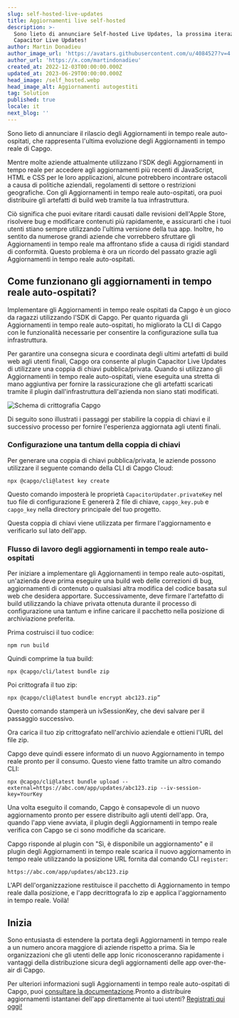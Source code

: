 ```yaml
---
slug: self-hosted-live-updates
title: Aggiornamenti live self-hosted
description: >-
  Sono lieto di annunciare Self-hosted Live Updates, la prossima iterazione di
  Capacitor Live Updates!
author: Martin Donadieu
author_image_url: 'https://avatars.githubusercontent.com/u/4084527?v=4'
author_url: 'https://x.com/martindonadieu'
created_at: 2022-12-03T00:00:00.000Z
updated_at: 2023-06-29T00:00:00.000Z
head_image: /self_hosted.webp
head_image_alt: Aggiornamenti autogestiti
tag: Solution
published: true
locale: it
next_blog: ''
---
```


Sono lieto di annunciare il rilascio degli Aggiornamenti in tempo reale auto-ospitati, che rappresenta l'ultima evoluzione degli Aggiornamenti in tempo reale di Capgo.

Mentre molte aziende attualmente utilizzano l'SDK degli Aggiornamenti in tempo reale per accedere agli aggiornamenti più recenti di JavaScript, HTML e CSS per le loro applicazioni, alcune potrebbero incontrare ostacoli a causa di politiche aziendali, regolamenti di settore o restrizioni geografiche. Con gli Aggiornamenti in tempo reale auto-ospitati, ora puoi distribuire gli artefatti di build web tramite la tua infrastruttura.

Ciò significa che puoi evitare ritardi causati dalle revisioni dell'Apple Store, risolvere bug e modificare contenuti più rapidamente, e assicurarti che i tuoi utenti stiano sempre utilizzando l'ultima versione della tua app. Inoltre, ho sentito da numerose grandi aziende che vorrebbero sfruttare gli Aggiornamenti in tempo reale ma affrontano sfide a causa di rigidi standard di conformità. Questo problema è ora un ricordo del passato grazie agli Aggiornamenti in tempo reale auto-ospitati.

## Come funzionano gli aggiornamenti in tempo reale auto-ospitati?

Implementare gli Aggiornamenti in tempo reale ospitati da Capgo è un gioco da ragazzi utilizzando l'SDK di Capgo. Per quanto riguarda gli Aggiornamenti in tempo reale auto-ospitati, ho migliorato la CLI di Capgo con le funzionalità necessarie per consentire la configurazione sulla tua infrastruttura.

Per garantire una consegna sicura e coordinata degli ultimi artefatti di build web agli utenti finali, Capgo ora consente al plugin Capacitor Live Updates di utilizzare una coppia di chiavi pubblica/privata. Quando si utilizzano gli Aggiornamenti in tempo reale auto-ospitati, viene eseguita una stretta di mano aggiuntiva per fornire la rassicurazione che gli artefatti scaricati tramite il plugin dall'infrastruttura dell'azienda non siano stati modificati.

![Schema di crittografia Capgo](/encryption_flow.webp)

Di seguito sono illustrati i passaggi per stabilire la coppia di chiavi e il successivo processo per fornire l'esperienza aggiornata agli utenti finali.

### Configurazione una tantum della coppia di chiavi

Per generare una coppia di chiavi pubblica/privata, le aziende possono utilizzare il seguente comando della CLI di Capgo Cloud:

```shell
npx @capgo/cli@latest key create
```

Questo comando imposterà le proprietà `CapacitorUpdater.privateKey` nel tuo file di configurazione
E genererà 2 file di chiave, `capgo_key.pub` e `capgo_key` nella directory principale del tuo progetto.

Questa coppia di chiavi viene utilizzata per firmare l'aggiornamento e verificarlo sul lato dell'app.

### Flusso di lavoro degli aggiornamenti in tempo reale auto-ospitati

Per iniziare a implementare gli Aggiornamenti in tempo reale auto-ospitati, un'azienda deve prima eseguire una build web delle correzioni di bug, aggiornamenti di contenuto o qualsiasi altra modifica del codice basata sul web che desidera apportare. Successivamente, deve firmare l'artefatto di build utilizzando la chiave privata ottenuta durante il processo di configurazione una tantum e infine caricare il pacchetto nella posizione di archiviazione preferita.

Prima costruisci il tuo codice:
```shell
npm run build
```

Quindi comprime la tua build:
```shell
npx @capgo/cli/latest bundle zip
```

Poi crittografa il tuo zip:

```shell
npx @capgo/cli@latest bundle encrypt abc123.zip”
```

Questo comando stamperà un ivSessionKey, che devi salvare per il passaggio successivo.

Ora carica il tuo zip crittografato nell'archivio aziendale e ottieni l'URL del file zip.

Capgo deve quindi essere informato di un nuovo Aggiornamento in tempo reale pronto per il consumo. Questo viene fatto tramite un altro comando CLI:

```shell
npx @capgo/cli@latest bundle upload --external=https://abc.com/app/updates/abc123.zip --iv-session-key=YourKey
```

Una volta eseguito il comando, Capgo è consapevole di un nuovo aggiornamento pronto per essere distribuito agli utenti dell'app. Ora, quando l'app viene avviata, il plugin degli Aggiornamenti in tempo reale verifica con Capgo se ci sono modifiche da scaricare.

Capgo risponde al plugin con "Sì, è disponibile un aggiornamento" e il plugin degli Aggiornamenti in tempo reale scarica il nuovo aggiornamento in tempo reale utilizzando la posizione URL fornita dal comando CLI `register`:

```shell
https://abc.com/app/updates/abc123.zip
```

L'API dell'organizzazione restituisce il pacchetto di Aggiornamento in tempo reale dalla posizione, e l'app decrittografa lo zip e applica l'aggiornamento in tempo reale. Voilà!

## Inizia

Sono entusiasta di estendere la portata degli Aggiornamenti in tempo reale a un numero ancora maggiore di aziende rispetto a prima. Sia le organizzazioni che gli utenti delle app Ionic riconosceranno rapidamente i vantaggi della distribuzione sicura degli aggiornamenti delle app over-the-air di Capgo.

Per ulteriori informazioni sugli Aggiornamenti in tempo reale auto-ospitati di Capgo, puoi [consultare la documentazione](/docs/tooling/cli/#upload-version).Pronto a distribuire aggiornamenti istantanei dell'app direttamente ai tuoi utenti? [Registrati qui oggi!](/register/)